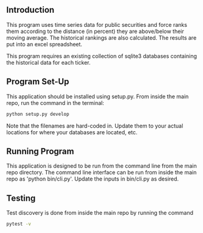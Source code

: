 
## Introduction

This program uses time series data for public securities and force ranks them
according to the distance (in percent) they are above/below their moving
average. The historical rankings are also  calculated. The results are put
into an excel spreadsheet.

This program requires an existing collection of sqlite3 databases containing
the historical data for each ticker.

## Program Set-Up

This application should be installed using setup.py. From inside the main repo,
run the command in the terminal:
```bash
python setup.py develop
```
Note that the filenames are hard-coded in. Update them to your actual
locations for where your databases are located, etc.

## Running Program

This application is designed to be run from the command line from the main repo
directory. The  command line interface can be run from inside the main repo
as 'python bin/cli.py'. Update the inputs in bin/cli.py as desired.

## Testing

Test discovery is done from inside the main repo by running the command
```bash
pytest -v
```
